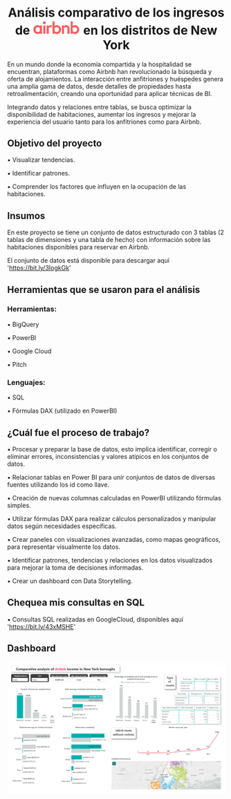 # <h1 align="center"> Análisis comparativo de los ingresos de <img src="https://raw.githubusercontent.com/MayteLlerena/Airbnb/main/airbnb.logo.png" width="110"> en los distritos de New York
 </h1>


En un mundo donde la economía compartida y la hospitalidad se encuentran, plataformas como Airbnb han revolucionado la búsqueda y oferta de alojamientos. La interacción entre anfitriones y huéspedes genera una amplia gama de datos, desde detalles de propiedades hasta retroalimentación, creando una oportunidad para aplicar técnicas de BI. 

Integrando datos y relaciones entre tablas, se busca optimizar la disponibilidad de habitaciones, aumentar los ingresos y mejorar la experiencia del usuario tanto para los anfitriones como para Airbnb. 

## Objetivo del proyecto

▪️ Visualizar tendencias.

▪️ Identificar patrones.

▪️ Comprender los factores que influyen en la ocupación de las habitaciones.

## Insumos

En este proyecto se tiene un conjunto de datos estructurado con 3 tablas (2 tablas de dimensiones y una tabla de hecho) con información sobre las habitaciones disponibles para reservar en Airbnb.

El conjunto de datos está disponible para descargar aquí  'https://bit.ly/3IogkGk'

## Herramientas que se usaron para el análisis

### Herramientas:

▪️ BigQuery

▪️ PowerBI

▪️ Google Cloud

▪️ Pitch

### Lenguajes:

▪️ SQL

▪️ Fórmulas DAX (utilizado en PowerBI)

## ¿Cuál fue el proceso de trabajo?

▪️ Procesar y preparar la base de datos, esto implica identificar, corregir o eliminar errores, inconsistencias y valores atípicos en los conjuntos de datos.

▪️ Relacionar tablas en Power BI para unir conjuntos de datos de diversas fuentes utilizando los id como llave.

▪️ Creación de nuevas columnas calculadas en PowerBI utilizando fórmulas simples.

▪️ Utilizar fórmulas DAX para realizar cálculos personalizados y manipular datos según necesidades específicas.

▪️ Crear paneles con visualizaciones avanzadas, como mapas geográficos, para representar visualmente los datos.

▪️ Identificar patrones, tendencias y relaciones en los datos visualizados para mejorar la toma de decisiones informadas.

▪️ Crear un dashboard con Data Storytelling.

## Chequea mis consultas en SQL

▪️ Consultas SQL realizadas en GoogleCloud, disponibles aquí 'https://bit.ly/43xMSHE'

## Dashboard 

![Airbnb](https://raw.githubusercontent.com/MayteLlerena/Airbnb/main/Dashboard-Airbnb.png)
